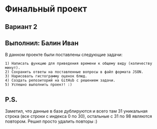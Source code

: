 # Финальный проект
## Вариант 2
## Выполнил: Балин Иван

В данном проекте были поставлены следующие задачи:

    1) Написать функцию для приведения времени к общему виду (количеству минут).
    2) Сохранить ответы на поставленные вопросы в файл формата JSON.
    3) Нарисовать гистограмму оценок блюд.
    4) Создать репозиторий на GitHub с решением задачи.
    5) Успешно выполнить проект! :)

## P.S.
Заметил, что данные в базе дублируются и всего там 31 уникальная строка (все строки с индекса 0 по 30), остальные с 31 по 98 являются повтором. Решил просто удалить повторы :)
